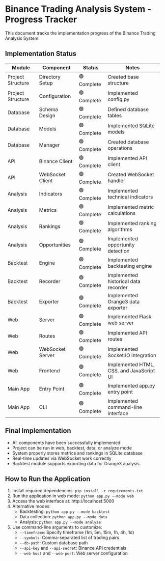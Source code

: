 # Binance Trading Analysis System - Progress Tracker

This document tracks the implementation progress of the Binance Trading Analysis System.

## Implementation Status

| Module | Component | Status | Notes |
|--------|-----------|--------|-------|
| Project Structure | Directory Setup | 🟢 Complete | Created base structure |
| Project Structure | Configuration | 🟢 Complete | Implemented config.py |
| Database | Schema Design | 🟢 Complete | Defined database tables |
| Database | Models | 🟢 Complete | Implemented SQLite models |
| Database | Manager | 🟢 Complete | Created database operations |
| API | Binance Client | 🟢 Complete | Implemented API client |
| API | WebSocket Client | 🟢 Complete | Created WebSocket handler |
| Analysis | Indicators | 🟢 Complete | Implemented technical indicators |
| Analysis | Metrics | 🟢 Complete | Implemented metric calculations |
| Analysis | Rankings | 🟢 Complete | Implemented ranking algorithms |
| Analysis | Opportunities | 🟢 Complete | Implemented opportunity detection |
| Backtest | Engine | 🟢 Complete | Implemented backtesting engine |
| Backtest | Recorder | 🟢 Complete | Implemented historical data recorder |
| Backtest | Exporter | 🟢 Complete | Implemented Orange3 data exporter |
| Web | Server | 🟢 Complete | Implemented Flask web server |
| Web | Routes | 🟢 Complete | Implemented API routes |
| Web | WebSocket Server | 🟢 Complete | Implemented Socket.IO integration |
| Web | Frontend | 🟢 Complete | Implemented HTML, CSS, and JavaScript UI |
| Main App | Entry Point | 🟢 Complete | Implemented app.py entry point |
| Main App | CLI | 🟢 Complete | Implemented command-line interface |

## Final Implementation
- All components have been successfully implemented
- Project can be run in web, backtest, data, or analyze mode
- System properly stores metrics and rankings in SQLite database
- Real-time updates via WebSocket work correctly
- Backtest module supports exporting data for Orange3 analysis

## How to Run the Application
1. Install required dependencies: `pip install -r requirements.txt`
2. Run the application in web mode: `python app.py --mode web`
3. Access the web interface at: http://localhost:5000
4. Alternative modes:
   - Backtesting: `python app.py --mode backtest`
   - Data collection: `python app.py --mode data`
   - Analysis: `python app.py --mode analyze`
5. Use command-line arguments to customize:
   - `--timeframe`: Specify timeframe (1m, 5m, 15m, 1h, 4h, 1d)
   - `--symbols`: Comma-separated list of trading pairs
   - `--db-path`: Custom database path
   - `--api-key` and `--api-secret`: Binance API credentials
   - `--web-host` and `--web-port`: Web server configuration
